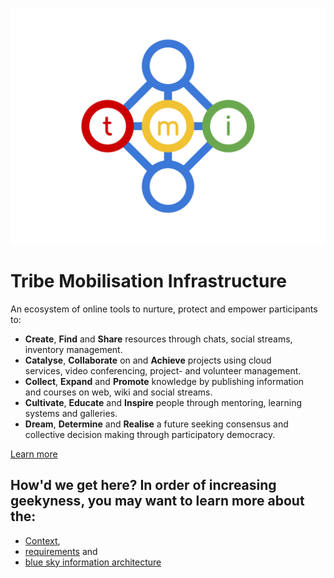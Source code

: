 ![TMI Logo](./docs/svg/tmi.svg)


# Tribe Mobilisation Infrastructure

An ecosystem of online tools to nurture, protect and empower participants to:

* **Create**, **Find** and **Share** resources through chats, social streams, \
  inventory management.
* **Catalyse**, **Collaborate** on and **Achieve** projects using cloud \
  services, video conferencing, project- and volunteer management.
* **Collect**, **Expand** and **Promote** knowledge by publishing information \
  and courses on web, wiki and social streams.
* **Cultivate**, **Educate** and **Inspire** people through mentoring, learning\
  systems and galleries.
* **Dream**, **Determine** and **Realise** a future seeking consensus and
  collective decision making through participatory democracy.

[Learn more](./MORE.md)


## How'd we get here? In order of increasing geekyness, you may want to learn more about the:

* [Context](./docs/context.md),
* [requirements](./docs/requirements.md) and
* [blue sky information architecture](./docs/information-architecture.md)
